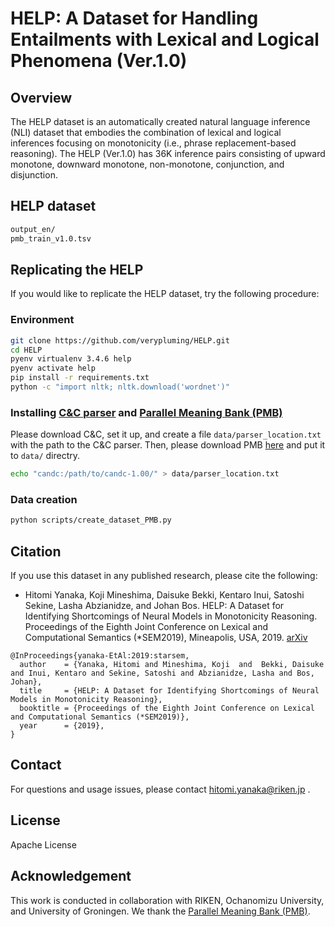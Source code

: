 # HELP: A Dataset for Handling Entailments with Lexical and Logical Phenomena (Ver.1.0)

## Overview
The HELP dataset is an automatically created natural language inference (NLI) dataset that embodies the combination of lexical and logical inferences focusing on monotonicity (i.e., phrase replacement-based reasoning).
The HELP (Ver.1.0) has 36K inference pairs consisting of upward monotone, downward monotone, non-monotone, conjunction, and disjunction.

## HELP dataset
```bash
output_en/
pmb_train_v1.0.tsv
```

## Replicating the HELP
If you would like to replicate the HELP dataset, try the following procedure:
### Environment
```bash
git clone https://github.com/verypluming/HELP.git
cd HELP
pyenv virtualenv 3.4.6 help
pyenv activate help
pip install -r requirements.txt
python -c "import nltk; nltk.download('wordnet')"
```

### Installing [C&C parser](http://www.cl.cam.ac.uk/~sc609/candc-1.00.html) and [Parallel Meaning Bank (PMB)](http://pmb.let.rug.nl/)
Please download C&C, set it up, and create a file `data/parser_location.txt` with the path to the C&C parser.
Then, please download PMB [here](https://pmbdemo.webhosting.rug.nl/data.php) and put it to `data/` directry.

```bash
echo "candc:/path/to/candc-1.00/" > data/parser_location.txt
```

### Data creation

```bash
python scripts/create_dataset_PMB.py
```

## Citation
If you use this dataset in any published research, please cite the following:
* Hitomi Yanaka, Koji Mineshima, Daisuke Bekki, Kentaro Inui, Satoshi Sekine, Lasha Abzianidze, and Johan Bos. HELP: A Dataset for Identifying Shortcomings of Neural Models in Monotonicity Reasoning. Proceedings of the Eighth Joint Conference on Lexical and Computational Semantics (\*SEM2019), Mineapolis, USA, 2019. [arXiv](https://arxiv.org/pdf/1904.12166.pdf)

```
@InProceedings{yanaka-EtAl:2019:starsem,
  author    = {Yanaka, Hitomi and Mineshima, Koji  and  Bekki, Daisuke and Inui, Kentaro and Sekine, Satoshi and Abzianidze, Lasha and Bos, Johan},
  title     = {HELP: A Dataset for Identifying Shortcomings of Neural Models in Monotonicity Reasoning},
  booktitle = {Proceedings of the Eighth Joint Conference on Lexical and Computational Semantics (*SEM2019)},
  year      = {2019},
}
```

## Contact
For questions and usage issues, please contact hitomi.yanaka@riken.jp .

## License
Apache License

## Acknowledgement
This work is conducted in collaboration with RIKEN, Ochanomizu University, and University of Groningen.
We thank the [Parallel Meaning Bank (PMB)](http://pmb.let.rug.nl/).

